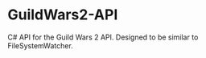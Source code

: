 GuildWars2-API
==============

C# API for the Guild Wars 2 API. Designed to be similar to FileSystemWatcher.
